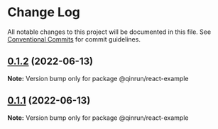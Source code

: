 # Change Log

All notable changes to this project will be documented in this file.
See [Conventional Commits](https://conventionalcommits.org) for commit guidelines.

## [0.1.2](https://github.com/qinrundev/login-component/compare/v0.1.1...v0.1.2) (2022-06-13)

**Note:** Version bump only for package @qinrun/react-example





## [0.1.1](https://github.com/qinrundev/login-component/compare/v0.0.1...v0.1.1) (2022-06-13)

**Note:** Version bump only for package @qinrun/react-example
